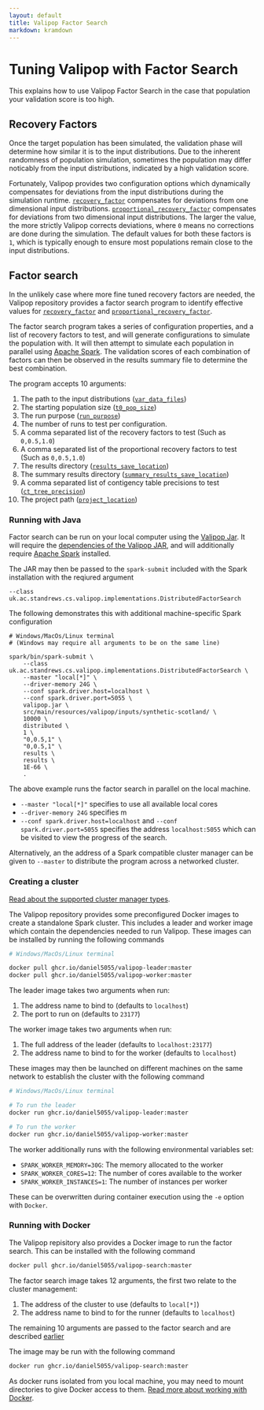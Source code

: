 ```yaml
---
layout: default
title: Valipop Factor Search
markdown: kramdown
---
```


# Tuning Valipop with Factor Search

This explains how to use Valipop Factor Search in the case that population your validation score is too high.

## Recovery Factors

Once the target population has been simulated, the validation phase will determine how similar it is to the input distributions. Due to the inherent randomness of population simulation, sometimes the population may differ noticably from the input distributions, indicated by a high validation score.

Fortunately, Valipop provides two configuration options which dynamically compensates for deviations from the input distributions during the simulation runtime. [`recovery_factor`](configuration/config-reference.md#recovery_factor) compensates for deviations from one dimensional input distributions. [`proportional_recovery_factor`](configuration/config-reference.md#proportional_recovery_factor) compensates for deviations from two dimensional input distributions. The larger the value, the more strictly Valipop corrects deviations, where `0` means no corrections are done during the simulation. The default values for both these factors is `1`, which is typically enough to ensure most populations remain close to the input distributions.

## Factor search

In the unlikely case where more fine tuned recovery factors are needed, the Valipop repository provides a factor search program to identify effective values for [`recovery_factor`](configuration/config-reference.md#recovery_factor) and [`proportional_recovery_factor`](configuration/config-reference.md#proportional_recovery_factor).

The factor search program takes a series of configuration properties, and a list of recovery factors to test, and will generate configurations to simulate the population with. It will then attempt to simulate each population in parallel using [Apache Spark](https://spark.apache.org/). The validation scores of each combination of factors can then be observed in the results summary file to determine the best combination.

The program accepts 10 arguments:

1. The path to the input distributions ([`var_data_files`](configuration/config-reference.md#var_data_files))
2. The starting population size ([`t0_pop_size`](configuration/config-reference.md#t0_pop_size))
3. The run purpose ([`run_purpose`](configuration/config-reference.md#run_purpose))
4. The number of runs to test per configuration.
5. A comma separated list of the recovery factors to test  (Such as `0,0.5,1.0`)
6. A comma separated list of the proportional recovery factors to test  (Such as `0,0.5,1.0`)
7. The results directory ([`results_save_location`](configuration/config-reference.md#results_save_location))
8. The summary results directory ([`summary_results_save_location`](configuration/config-reference.md#summaryresults_save_location))
9. A comma separated list of contigency table precisions to test ([`ct_tree_precision`](configuration/config-reference.md#ct_tree_precision))
10. The project path ([`project_location`](configuration/config-reference.md#project_location))

### Running with Java

Factor search can be run on your local computer using the [Valipop Jar](execution/java.md#installing-the-jar-file). It will require the [dependencies of the Valipop JAR](execution/java.md#dependencies), and will additionally require [Apache Spark](https://spark.apache.org/) installed.

The JAR may then be passed to the `spark-submit` included with the Spark installation with the reqiured argument

`--class uk.ac.standrews.cs.valipop.implementations.DistributedFactorSearch`

The following demonstrates this with additional machine-specific Spark configuration

```shell
# Windows/MacOs/Linux terminal
# (Windows may require all arguments to be on the same line)

spark/bin/spark-submit \
    --class uk.ac.standrews.cs.valipop.implementations.DistributedFactorSearch \
    --master "local[*]" \
    --driver-memory 24G \
    --conf spark.driver.host=localhost \
    --conf spark.driver.port=5055 \
    valipop.jar \
    src/main/resources/valipop/inputs/synthetic-scotland/ \
    10000 \
    distributed \
    1 \
    "0,0.5,1" \
    "0,0.5,1" \
    results \
    results \
    1E-66 \
    . 
```

The above example runs the factor search in parallel on the local machine.

- `--master "local[*]"` specifies to use all available local cores
- `--driver-memory 24G` specifies m
- `--conf spark.driver.host=localhost` and `--conf spark.driver.port=5055` specifies the address `localhost:5055` which can be visited to view the progress of the search.

Alternatively, an the address of a Spark compatible cluster manager can be given to `--master` to distribute the program across a networked cluster.

### Creating a cluster

[Read about the supported cluster manager types](https://spark.apache.org/docs/latest/cluster-overview.html#cluster-manager-types).

The Valipop repository provides some preconfigured Docker images to create a standalone Spark cluster. This includes a leader and worker image which contain the dependencies needed to run Valipop. These images can be installed by running the following commands

```sh
# Windows/MacOs/Linux terminal

docker pull ghcr.io/daniel5055/valipop-leader:master
docker pull ghcr.io/daniel5055/valipop-worker:master
```

The leader image takes two arguments when run:

1. The address name to bind to (defaults to `localhost`)
2. The port to run on (defaults to `23177`)

The worker image takes two arguments when run:

1. The full address of the leader (defaults to `localhost:23177`)
2. The address name to bind to for the worker (defaults to `localhost`)

These images may then be launched on different machines on the same network to establish the cluster with the following command

```sh
# Windows/MacOs/Linux terminal

# To run the leader
docker run ghcr.io/daniel5055/valipop-leader:master

# To run the worker
docker run ghcr.io/daniel5055/valipop-worker:master
```

The worker additionally runs with the following environmental variables set:

- `SPARK_WORKER_MEMORY=30G`: The memory allocated to the worker
- `SPARK_WORKER_CORES=12`: The number of cores available to the worker
- `SPARK_WORKER_INSTANCES=1`: The number of instances per worker

These can be overwritten during container execution using the `-e` option with `Docker`.


### Running with Docker

The Valipop repisitory also provides a Docker image to run the factor search. This can be installed with the following command

```sh
docker pull ghcr.io/daniel5055/valipop-search:master
```

The factor search image takes 12 arguments, the first two relate to the cluster management:

1. The address of the cluster to use (defaults to `local[*]`)
2. The address name to bind to for the runner (defaults to `localhost`)

The remaining 10 arguments are passed to the factor search and are described [earlier](#factor-search)

The image may be run with the following command

```sh
docker run ghcr.io/daniel5055/valipop-search:master
```

As docker runs isolated from you local machine, you may need to mount directories to give Docker access to them. [Read more about working with Docker](execution/docker.md#running-valipop).

